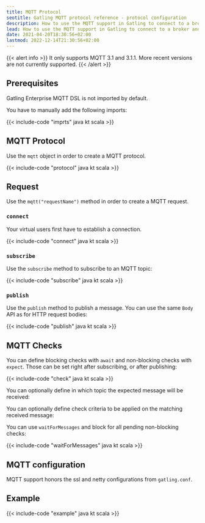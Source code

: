 ```yaml
---
title: MQTT Protocol
seotitle: Gatling MQTT protocol reference - protocol configuration
description: How to use the MQTT support in Gatling to connect to a broker and perform checks against inbound messages.
lead: How to use the MQTT support in Gatling to connect to a broker and perform checks against inbound messages.
date: 2021-04-20T18:30:56+02:00
lastmod: 2022-12-14T21:30:56+02:00
---
```


{{< alert info >}}
It only supports MQTT 3.1 and 3.1.1. More recent versions are not currently supported.
{{< /alert >}}

## Prerequisites

Gatling Enterprise MQTT DSL is not imported by default.

You have to manually add the following imports:

{{< include-code "imprts" java kt scala >}}

## MQTT Protocol

Use the `mqtt` object in order to create a MQTT protocol.

{{< include-code "protocol" java kt scala >}}

## Request

Use the `mqtt("requestName")` method in order to create a MQTT request.

### `connect`

Your virtual users first have to establish a connection.

{{< include-code "connect" java kt scala >}}

### `subscribe`

Use the `subscribe` method to subscribe to an MQTT topic:

{{< include-code "subscribe" java kt scala >}}

### `publish`

Use the `publish` method to publish a message. You can use the same `Body` API as for HTTP request bodies:

{{< include-code "publish" java kt scala >}}

## MQTT Checks

You can define blocking checks with `await` and non-blocking checks with `expect`.
Those can be set right after subscribing, or after publishing:

{{< include-code "check" java kt scala >}}

You can optionally define in which topic the expected message will be received:

You can optionally define check criteria to be applied on the matching received message:

You can use `waitForMessages` and block for all pending non-blocking checks:

{{< include-code "waitForMessages" java kt scala >}}

## MQTT configuration

MQTT support honors the ssl and netty configurations from `gatling.conf`.

## Example

{{< include-code "example" java kt scala >}}
